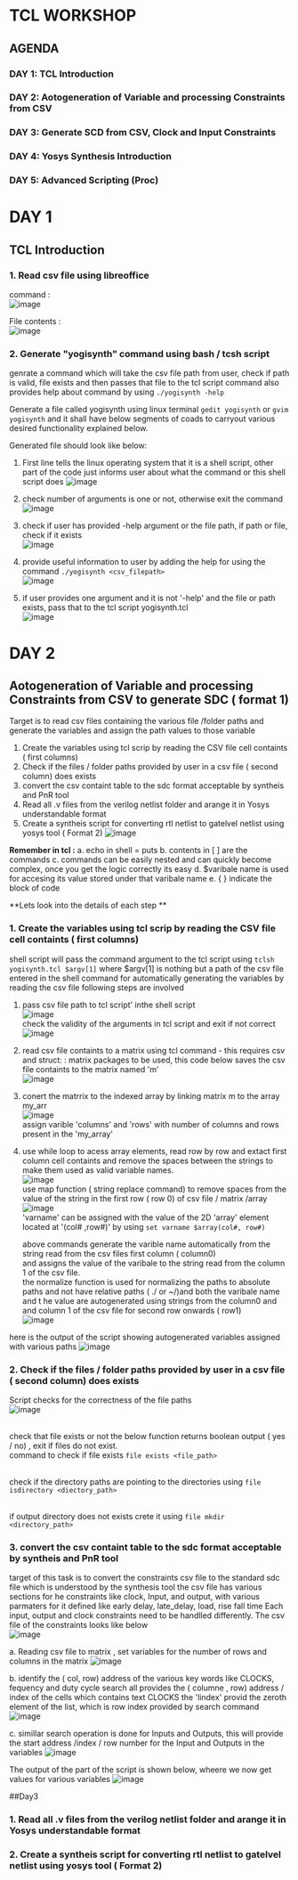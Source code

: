 # TCL WORKSHOP

## AGENDA
### DAY 1: TCL Introduction         
### DAY 2: Aotogeneration of Variable and processing Constraints from CSV    
### DAY 3: Generate SCD from CSV, Clock and Input Constraints
### DAY 4: Yosys Synthesis Introduction 
### DAY 5: Advanced Scripting (Proc)

# DAY 1
## TCL Introduction 
### 1. Read csv file using libreoffice 
command : </br> 
![image](https://github.com/user-attachments/assets/46ad534a-77f5-4d17-9ec2-abf3cce1b354)

File contents :</br>
![image](https://github.com/user-attachments/assets/e5af5fc0-d61c-4416-b1bd-86c54cdb302d)

### 2. Generate "yogisynth" command using bash / tcsh script 
genrate a command which will take the csv file path from user, check if path is valid, file exists and then passes that file to the tcl script command also provides help  about command by using `./yogisynth -help`
</br>

Generate a file called yogisynth using linux terminal  `gedit yogisynth` or `gvim yogisynth` and it shall have below segments of coads to  carryout various desired functionality explained below.

Generated file should look like below: <br>
1. First line tells the linux operating system that it is a shell script, other part of the code just informs user about what the command or this shell script does
   ![image](https://github.com/user-attachments/assets/27a401de-0740-4d38-9c09-841eb7f29cac)

2. check number of arguments is one or not, otherwise exit the command </br>
   ![image](https://github.com/user-attachments/assets/6feaf19d-4916-48de-aff9-c63acf63f4e1)

3. check if user has provided -help argument or the file path, if path or file, check if it exists </br>
   ![image](https://github.com/user-attachments/assets/9abc91d4-7d74-494c-98bf-06e84583aa26)

4. provide useful information to user by adding the help for using the command `./yogisynth <csv_filepath>` </br>
   ![image](https://github.com/user-attachments/assets/31aa6272-68fe-4efd-a6ce-600136d9e514)

5. if user provides one argument and it is not '-help' and the file  or path exists, pass that to the tcl script yogisynth.tcl </br>
   ![image](https://github.com/user-attachments/assets/d99692a2-b8f2-424b-87a4-36fb90e1b374)

# DAY 2
## Aotogeneration of Variable and processing Constraints from CSV to generate SDC ( format 1)
Target is to read csv files containing the various file /folder paths and generate the variables and assign the path values to those variable
 1. Create the variables using tcl scrip by reading the CSV file cell containts ( first columns)
 2. Check if the files / folder paths provided by user in a csv file ( second column)  does exists 
 3. convert the csv containt table to the sdc format acceptable by syntheis and PnR tool
 4. Read all .v files from the verilog netlist folder and arange it in Yosys understandable format
 5. Create a syntheis script for converting rtl netlist to gatelvel netlist using yosys tool ( Format 2)
   ![image](https://github.com/user-attachments/assets/1742a785-77c7-44e0-8bed-86b010dc86a4)

   **Remember in tcl :**
   a. echo in shell  = puts
   b. contents in [ ] are the commands
   c. commands can be easily nested and can quickly become complex, once you get the logic correctly its easy
   d. $varibale name is used for accesing its value stored under that varibale name
   e. { } indicate the block of code

**Lets look into the details of each step **
### 1. Create the variables using tcl scrip by reading the CSV file cell containts ( first columns)
 shell script will pass the command argument to the tcl script using `tclsh yogisynth.tcl $argv[1]` where $argv[1] is nothing but a path of the csv file entered in the shell command
 for automatically generating the variables by reading the csv file following steps are involved
 1. pass csv file path to tcl script' inthe shell script </br>
    ![image](https://github.com/user-attachments/assets/5ddfd9a8-7ec8-4a54-8c9a-29cdd13dfa92)
    </br>check the validity of the arguments in tcl script and exit if not correct
    ![image](https://github.com/user-attachments/assets/32f1320d-68e9-44c7-b027-52c28f61bd47)
    
 2. read csv file containts to a matrix using tcl command - this requires csv and struct: : matrix packages to be used, this code below saves the csv file containts to the matrix named 'm'</br>
   ![image](https://github.com/user-attachments/assets/e9274664-d673-4233-b325-c73d77008e06)

 3. conert the matrrix to the indexed array by linking matrix m to the array my_arr</br>
    ![image](https://github.com/user-attachments/assets/910d8eda-21ca-43fa-8427-cfb2f3e899f1)
    </br> assign varible 'columns' and 'rows' with number of columns and rows present in the 'my_array'
 
 4. use while loop to acess  array elements, read row by row and extact first column cell containts and remove the spaces between the strings to make them used as valid variable names. </br>
   ![image](https://github.com/user-attachments/assets/d84d01c0-6773-45a1-889d-2d51446aa32a)
    </br> use map function ( string replace command) to remove spaces from the value of the string in the first row ( row 0)  of csv file / matrix /array </br>
          ![image](https://github.com/user-attachments/assets/bb9c6bbb-e603-47a5-baac-58eb41bc84b7)
    </br>'varname' can be assigned with the value of the 2D 'array' element located at '(col# ,row#)' by using `set varname $array(col#, row#)`
    
    above commands generate the varible name automatically from the string read from the csv files first column ( column0) </br> and assigns the value of the  varibale to the string read from the column 1 of the csv file.
   </br> the normalize function is used for normalizing the paths to absolute paths and not have relative paths ( ./ or ~/)and both the varibale name and t he  value are autogenerated using strings from the column0 and and column 1  of the csv file for second row onwards ( row1) </br>
   ![image](https://github.com/user-attachments/assets/d53f5f0d-10fc-4ce9-bbd3-0d4c32b450af) </br>

here is the output of the script showing autogenerated variables assigned with various paths 
   ![image](https://github.com/user-attachments/assets/1adeacc5-2bb3-4ed7-b6f4-bf2d843414d9)


 

### 2. Check if the files / folder paths provided by user in a csv file ( second column)  does exists 
   Script checks for the correctness of the file paths </br>
   ![image](https://github.com/user-attachments/assets/b6b79f88-36b4-47af-8aed-9843e3ef8c8e)
   
   </br> check that file exists or not the below function returns boolean output ( yes / no) , exit if files do not exist.
   </br> command to check if file exists   `file exists <file_path>`
   
   </br> check if the directory paths are pointing to the directories using `file isdirectory <diectory_path>`
   
   </br> if output directory does not exists crete it using  `file mkdir <directory_path>`</br>
      
### 3. convert the csv containt table to the sdc format acceptable by syntheis and PnR tool
   target of this task is to convert the constraints csv file to the standard sdc file which is understood by the synthesis tool
   the csv file has various sections for he constraints like clock, Input, and output, with various parmaters for it defined like early delay, late_delay, load, rise fall time 
   Each input, output and clock constraints need to be handlled differently. The csv file of the constraints looks like below</br>
   ![image](https://github.com/user-attachments/assets/d7f9f751-be26-4f78-92b6-1afc7875e61d)

   a. Reading csv file to matrix , set variables for the number of rows and columns in the matrix
   ![image](https://github.com/user-attachments/assets/6f2a8038-6a41-4ead-a08d-477af924be30)
   
   b. identify the ( col, row) address of the various key words like CLOCKS, fequency and duty cycle
   search all provides the ( columne , row) address / index of the cells which contains text CLOCKS
   the 'lindex' provid the zeroth element of the list, which is row index provided by search command </br>
   ![image](https://github.com/user-attachments/assets/8b786c23-8002-4763-9d7d-07e5e41dd286)

   c. simillar search operation is done for Inputs and Outputs, this will provide the start address /index / row number 
   for the Input and Outputs in the variables 
   ![image](https://github.com/user-attachments/assets/78d12882-833c-466c-9311-ab68eec00ed0)

   The output of the part of the script is shown below, wheere we now get values for various variables
   ![image](https://github.com/user-attachments/assets/92a6af91-99b7-4186-865b-2ff337fc2443)

##Day3
### 1. Read all .v files from the verilog netlist folder and arange it in Yosys understandable format
### 2. Create a syntheis script for converting rtl netlist to gatelvel netlist using yosys tool ( Format 2)






        
